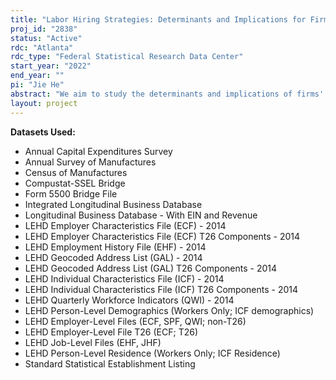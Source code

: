 ```yaml
---
title: "Labor Hiring Strategies: Determinants and Implications for Firm Financials"
proj_id: "2838"
status: "Active"
rdc: "Atlanta"
rdc_type: "Federal Statistical Research Data Center"
start_year: "2022"
end_year: ""
pi: "Jie He"
abstract: "We aim to study the determinants and implications of firms' labor hiring strategies, i.e., whether to poach from other firms or to hire from nonemployment. We plan to use the Longitudinal Employer-Household Dynamics (LEHD) database to measure a firm's poaching rate, namely, the number of poached workers scaled by its total number of new hires, and merge the data with researcher-provided datasets such as Compustat and the Center of Research in Securities Prices (CRSP) database for the empirical tests. Specifically, we predict that firms with better corporate governance, lower cost of debt, more private equity or bank financing, and those in skill-intensive industries have higher poaching rates. Further, firms going public or getting acquired by more dispersedly owned firms will also become more likely to poach rather than hire from nonemployment. In terms of the implications of differential labor hiring strategies, we hypothesize that firms with higher poaching rates have less procyclical hiring costs, pay less procyclical wages, have more procyclical profits, and thus have higher expected stock returns. In addition, the technology investment of firms with higher poaching rates will be more sensitive to changes in technology price. Our study will contribute to the labor and finance literature by examining the interaction between labor hiring strategies and firms' financials, and by uncovering an important source of firms' equity risk through their hiring styles."
layout: project
---
```


**Datasets Used:**

  - Annual Capital Expenditures Survey 
  - Annual Survey of Manufactures 
  - Census of Manufactures 
  - Compustat-SSEL Bridge 
  - Form 5500 Bridge File 
  - Integrated Longitudinal Business Database 
  - Longitudinal Business Database - With EIN and Revenue 
  - LEHD Employer Characteristics File (ECF) - 2014 
  - LEHD Employer Characteristics File (ECF) T26 Components - 2014 
  - LEHD Employment History File (EHF) - 2014 
  - LEHD Geocoded Address List (GAL) - 2014 
  - LEHD Geocoded Address List (GAL) T26 Components - 2014 
  - LEHD Individual Characteristics File (ICF) - 2014 
  - LEHD Individual Characteristics File (ICF) T26 Components - 2014 
  - LEHD Quarterly Workforce Indicators (QWI) - 2014 
  - LEHD Person-Level Demographics (Workers Only; ICF demographics) 
  - LEHD Employer-Level Files (ECF, SPF, QWI; non-T26) 
  - LEHD Employer-Level File T26 (ECF; T26) 
  - LEHD Job-Level Files (EHF, JHF) 
  - LEHD Person-Level Residence (Workers Only; ICF Residence) 
  - Standard Statistical Establishment Listing 

